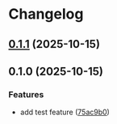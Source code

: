 # Changelog

## [0.1.1](https://github.com/zkhan360healthtek/release/compare/v0.1.0...v0.1.1) (2025-10-15)

## 0.1.0 (2025-10-15)

### Features

* add test feature ([75ac9b0](https://github.com/zkhan360healthtek/release/commit/75ac9b0876d087cfafd2b2575dbfd56d4526df59))
